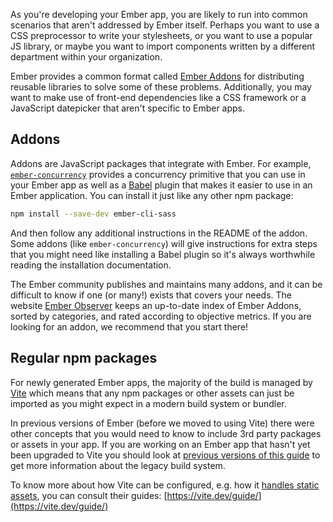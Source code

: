 As you're developing your Ember app, you are likely to run into common scenarios that aren't addressed by Ember itself.
Perhaps you want to use a CSS preprocessor to write your stylesheets, or you want to use a popular JS library, or maybe
you want to import components written by a different department within your organization.

Ember provides a common format called [Ember Addons](#toc_addons) for distributing reusable libraries to solve some
of these problems.  Additionally, you may want to make use of front-end dependencies like a CSS framework or a JavaScript
datepicker that aren't specific to Ember apps.

## Addons

Addons are JavaScript packages that integrate with Ember. For example, [`ember-concurrency`](https://github.com/machty/ember-concurrency) provides a concurrency primitive that you can use in your Ember app as well as a [Babel](https://babeljs.io/) plugin that makes it easier to use in an Ember application. You can install it just like any other npm package:

```bash
npm install --save-dev ember-cli-sass
```

And then follow any additional instructions in the README of the addon. Some addons (like `ember-concurrency`) will give instructions for extra steps that you might need like installing a Babel plugin so it's always worthwhile reading the installation documentation.

The Ember community publishes and maintains many addons, and it can be difficult to know if one (or many!) exists that covers
your needs. The website [Ember Observer](https://www.emberobserver.com/) keeps an up-to-date index of Ember Addons, sorted by
categories, and rated according to objective metrics. If you are looking for an addon, we recommend that you start there!

## Regular npm packages

For newly generated Ember apps, the majority of the build is managed by [Vite](https://vite.dev/) which means that any npm packages or other assets can just be imported as you might expect in a modern build system or bundler.

In previous versions of Ember (before we moved to using Vite) there were other concepts that you would need to know to include 3rd party packages or assets in your app. If you are working on an Ember app that hasn't yet been upgraded to Vite you should look at [previous versions of this guide](/v6.7.0/addons-and-dependencies/) to get more information about the legacy build system.

To know more about how Vite can be configured, e.g. how it [handles static assets](https://vite.dev/guide/assets), you can consult their guides: [https://vite.dev/guide/](https://vite.dev/guide/)

<!-- eof - needed for pages that end in a code block  -->
